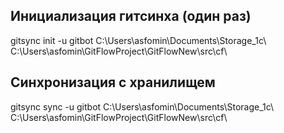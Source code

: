 ## Инициализация гитсинха (один раз)

gitsync init -u gitbot C:\Users\asfomin\Documents\Storage_1c\ C:\Users\asfomin\GitFlowProject\GitFlowNew\src\cf\

## Синхронизация с хранилищем

gitsync sync -u gitbot C:\Users\asfomin\Documents\Storage_1c\ C:\Users\asfomin\GitFlowProject\GitFlowNew\src\cf\